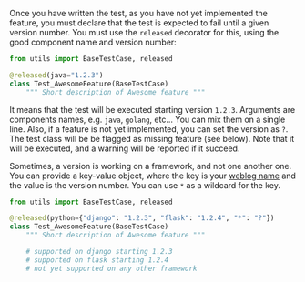 Once you have written the test, as you have not yet implemented the feature, you must declare that the test is expected to fail until a given version number. You must use the `released` decorator for this, using the good component name and version number:

```python
from utils import BaseTestCase, released

@released(java="1.2.3")
class Test_AwesomeFeature(BaseTestCase)
    """ Short description of Awesome feature """
```

It means that the test will be executed starting version `1.2.3`. Arguments are components names, e.g. `java`, `golang`, etc... You can mix them on a single line.
Also, if a feature is not yet implemented, you can set the version as `?`. The test class will be be flagged as missing feature (see below). Note that it will be executed, and a warning will be reported if it succeed.

Sometimes, a version is working on a framework, and not one another one. You can provide a key-value object, where the key is your [weblog name]("./weblog.md) and the value is the version number. You can use `*` as a wildcard for the key.

```python
from utils import BaseTestCase, released

@released(python={"django": "1.2.3", "flask": "1.2.4", "*": "?"})
class Test_AwesomeFeature(BaseTestCase)
    """ Short description of Awesome feature """

    # supported on django starting 1.2.3
    # supported on flask starting 1.2.4
    # not yet supported on any other framework
```